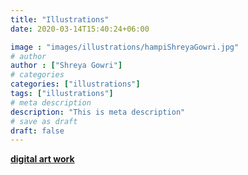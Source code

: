 ```yaml
---
title: "Illustrations"
date: 2020-03-14T15:40:24+06:00

image : "images/illustrations/hampiShreyaGowri.jpg"
# author
author : ["Shreya Gowri"]
# categories
categories: ["illustrations"]
tags: ["illustrations"]
# meta description
description: "This is meta description"
# save as draft
draft: false
---
```



**[digital art work](https://www.instagram.com/glowing_gowri.draws/)**
